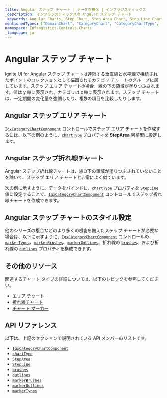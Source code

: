 ```yaml
---
title: Angular ステップ チャート | データ可視化 | インフラジスティックス
_description: インフラジスティックスの Angular ステップ チャート
_keywords: Angular Charts, Step Chart, Step Area Chart, Step Line Chart, Infragistics, Angular チャート, ステップ チャート, ステップ エリア チャート, ステップ折れ線チャート, インフラジスティックス
mentionedTypes: ["DomainChart", "CategoryChart", "CategoryChartType", 'Series']
namespace: Infragistics.Controls.Charts
_language: ja
---
```


# Angular ステップ チャート

Ignite UI for Angular ステップ チャートは連続する垂直線と水平線で接続されたポイントのコレクションとして描画されるカテゴリ チャートのグループに属しています。ステップ エリア チャートの場合、線の下の領域が塗りつぶされます。値は y 軸に表示され、カテゴリは x 軸に表示されます。ステップ チャートは、一定期間の変化量を強調したり、複数の項目を比較したりします。

## Angular ステップ エリア チャート

[`IgxCategoryChartComponent`]({environment:dvApiBaseUrl}/products/ignite-ui-angular/api/docs/typescript/latest/classes/igniteui_angular_charts.igxcategorychartcomponent.html) コントロールでステップ エリア チャートを作成するには、以下の例のように、[`chartType`]({environment:dvApiBaseUrl}/products/ignite-ui-angular/api/docs/typescript/latest/classes/igniteui_angular_charts.igxcategorychartcomponent.html#chartType) プロパティを **StepArea** 列挙型に設定します。

<code-view style="height: 600px" alt="複数ソースの Angular ステップ エリア チャート"
           data-demos-base-url="{environment:dvDemosBaseUrl}"
                    iframe-src="{environment:dvDemosBaseUrl}/charts/category-chart/step-area-multiple-sources"
                                                 github-src="charts/category-chart/step-area-multiple-sources">
</code-view>


<div class="divider--half"></div>

## Angular ステップ折れ線チャート

Angular ステップ折れ線チャートは、線の下の領域が塗りつぶされていないことを除いて、ステップ エリア チャートと非常によく似ています。

次の例に示すように、データをバインドし、[`chartType`]({environment:dvApiBaseUrl}/products/ignite-ui-angular/api/docs/typescript/latest/classes/igniteui_angular_charts.igxcategorychartcomponent.html#chartType) プロパティを [`StepLine`]({environment:dvApiBaseUrl}/products/ignite-ui-angular/api/docs/typescript/latest/enums/NaNcategorycharttype.html#StepLine) 値に設定することで、[`IgxCategoryChartComponent`]({environment:dvApiBaseUrl}/products/ignite-ui-angular/api/docs/typescript/latest/classes/igniteui_angular_charts.igxcategorychartcomponent.html) コントロールでステップ折れ線チャートを作成できます。

<code-view style="height: 600px" alt="複数ソースの Angular ステップ折れ線チャート"
           data-demos-base-url="{environment:dvDemosBaseUrl}"
                    iframe-src="{environment:dvDemosBaseUrl}/charts/category-chart/step-line-multiple-sources"
                                                 github-src="charts/category-chart/step-line-multiple-sources">
</code-view>


<div class="divider--half"></div>

## Angular ステップ チャートのスタイル設定

他のシリーズの複合などのより多くの機能を備えたステップ チャートが必要な場合は、以下に示すように、[`IgxCategoryChartComponent`]({environment:dvApiBaseUrl}/products/ignite-ui-angular/api/docs/typescript/latest/classes/igniteui_angular_charts.igxcategorychartcomponent.html) コントロールの [`markerTypes`]({environment:dvApiBaseUrl}/products/ignite-ui-angular/api/docs/typescript/latest/classes/igniteui_angular_charts.igxdomainchartcomponent.html#markerTypes)、[`markerBrushes`]({environment:dvApiBaseUrl}/products/ignite-ui-angular/api/docs/typescript/latest/classes/igniteui_angular_charts.igxdomainchartcomponent.html#markerBrushes)、[`markerOutlines`]({environment:dvApiBaseUrl}/products/ignite-ui-angular/api/docs/typescript/latest/classes/igniteui_angular_charts.igxdomainchartcomponent.html#markerOutlines)、折れ線の [`brushes`]({environment:dvApiBaseUrl}/products/ignite-ui-angular/api/docs/typescript/latest/classes/igniteui_angular_charts.igxdomainchartcomponent.html#brushes)、および折れ線の [`outlines`]({environment:dvApiBaseUrl}/products/ignite-ui-angular/api/docs/typescript/latest/classes/igniteui_angular_charts.igxdomainchartcomponent.html#outlines) プロパティを構成できます。

<code-view style="height: 600px" alt="Angular ステップ折れ線チャートのスタイル設定"
           data-demos-base-url="{environment:dvDemosBaseUrl}"
                    iframe-src="{environment:dvDemosBaseUrl}/charts/category-chart/step-line-styling"
                                                 github-src="charts/category-chart/step-line-styling">
</code-view>


<div class="divider--half"></div>

## その他のリソース

関連するチャート タイプの詳細については、以下のトピックを参照してください。

*   [エリア チャート](area-chart.md)
*   [折れ線チャート](line-chart.md)
*   [チャート マーカー](../features/chart-markers.md)

## API リファレンス

以下は、上記のセクションで説明されている API メンバーのリストです。

*   [`IgxCategoryChartComponent`]({environment:dvApiBaseUrl}/products/ignite-ui-angular/api/docs/typescript/latest/classes/igniteui_angular_charts.igxcategorychartcomponent.html)
*   [`chartType`]({environment:dvApiBaseUrl}/products/ignite-ui-angular/api/docs/typescript/latest/classes/igniteui_angular_charts.igxcategorychartcomponent.html#chartType)
*   [`StepArea`]({environment:dvApiBaseUrl}/products/ignite-ui-angular/api/docs/typescript/latest/enums/NaNcategorycharttype.html#StepArea)
*   [`StepLine`]({environment:dvApiBaseUrl}/products/ignite-ui-angular/api/docs/typescript/latest/enums/NaNcategorycharttype.html#StepLine)
*   [`brushes`]({environment:dvApiBaseUrl}/products/ignite-ui-angular/api/docs/typescript/latest/classes/igniteui_angular_charts.igxdomainchartcomponent.html#brushes)
*   [`outlines`]({environment:dvApiBaseUrl}/products/ignite-ui-angular/api/docs/typescript/latest/classes/igniteui_angular_charts.igxdomainchartcomponent.html#outlines)
*   [`markerBrushes`]({environment:dvApiBaseUrl}/products/ignite-ui-angular/api/docs/typescript/latest/classes/igniteui_angular_charts.igxdomainchartcomponent.html#markerBrushes)
*   [`markerOutlines`]({environment:dvApiBaseUrl}/products/ignite-ui-angular/api/docs/typescript/latest/classes/igniteui_angular_charts.igxdomainchartcomponent.html#markerOutlines)
*   [`markerTypes`]({environment:dvApiBaseUrl}/products/ignite-ui-angular/api/docs/typescript/latest/classes/igniteui_angular_charts.igxdomainchartcomponent.html#markerTypes)
